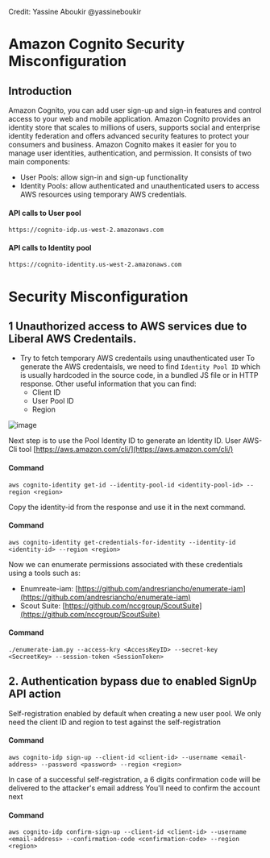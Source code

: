 Credit: Yassine Aboukir @yassineboukir


# Amazon Cognito Security Misconfiguration

## Introduction
Amazon Cognito, you can add user sign-up and sign-in features and control access to your web and mobile application. Amazon Cognito provides an identity store that scales to millions of users, supports social and enterprise identity federation and offers advanced security features to protect your consumers and  business.
Amazon Cognito makes it easier for you to manage user identities, authentication, and permission.
It consists of two main components:
* User Pools: allow sign-in and sign-up functionality
* Identity Pools: allow authenticated and unauthenticated users to access AWS resources using temporary AWS credentials.


#### API calls to User pool
```
https://cognito-idp.us-west-2.amazonaws.com
```

#### API calls to Identity pool
```
https://cognito-identity.us-west-2.amazonaws.com
```


# Security Misconfiguration
## 1 Unauthorized access to AWS services due to Liberal AWS Credentails.
* Try to fetch temporary AWS credentails using unauthenticated user 
To generate the AWS credentaisls, we need to find ` Identity Pool ID ` which is usually hardcoded in the source code, in a bundled JS file or in HTTP response. Other useful information that you can find:
	* Client ID
	* User Pool ID
	* Region

![image](https://user-images.githubusercontent.com/88592872/211176003-f3a443e0-b3ba-445c-a729-7a3dc64278a4.png)


Next step is to use the Pool Identity ID to generate an Identity ID. User AWS-Cli tool [https://aws.amazon.com/cli/](https://aws.amazon.com/cli/)

#### Command
```
aws cognito-identity get-id --identity-pool-id <identity-pool-id> --region <region>
```


Copy the identity-id from the response and use it in the next command.

#### Command
```
aws cognito-identity get-credentials-for-identity --identity-id <identity-id> --region <region>
```

Now we can enumerate permissions associated with these credentials using a tools such as:
* Enumreate-iam: [https://github.com/andresriancho/enumerate-iam](https://github.com/andresriancho/enumerate-iam)
* Scout Suite: [https://github.com/nccgroup/ScoutSuite](https://github.com/nccgroup/ScoutSuite)


#### Command
```
./enumerate-iam.py --access-kry <AccessKeyID> --secret-key <SecreetKey> --session-token <SessionToken>
```

## 2. Authentication bypass due to enabled SignUp API action

Self-registration enabled by default when creating a new user pool.
We only need the client ID and region to test against the self-registration

#### Command
```
aws cognito-idp sign-up --client-id <client-id> --username <email-address> --password <password> --region <region>
```

In case of a successful self-registration, a 6 digits confirmation code will be delivered to the attacker's email address 
You'll need to confirm the account next

#### Command
```
aws cognito-idp confirm-sign-up --client-id <client-id> --username <email-address> --confirmation-code <confirmation-code> --region <region>
```
